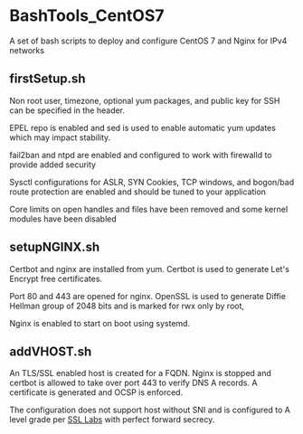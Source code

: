 # BashTools_CentOS7
A set of bash scripts to deploy and configure CentOS 7 and Nginx for IPv4 networks

## firstSetup.sh
Non root user, timezone, optional yum packages, and public key for SSH can be specified in the header.

EPEL repo is enabled and sed is used to enable automatic yum updates which may impact stability.

fail2ban and ntpd are enabled and configured to work with firewalld to provide added security

Sysctl configurations for ASLR, SYN Cookies, TCP windows, and bogon/bad route protection are enabled and should be tuned to your application

Core limits on open handles and files have been removed and some kernel modules have been disabled 

## setupNGINX.sh
Certbot and nginx are installed from yum. Certbot is used to generate Let's Encrypt free certificates.

Port 80 and 443 are opened for nginx. OpenSSL is used to generate Diffie Hellman group of 2048 bits and is marked for rwx only by root,

Nginx is enabled to start on boot using systemd.

## addVHOST.sh

An TLS/SSL enabled host is created for a FQDN. Nginx is stopped and certbot is allowed to take over port 443 to verify DNS A records. A certificate is generated and OCSP is enforced. 

The configuration does not support host without SNI and is configured to A level grade per [SSL Labs](https://www.ssllabs.com/ssltest/analyze.html?d=demo.rosshiga.com) with perfect forward secrecy. 

